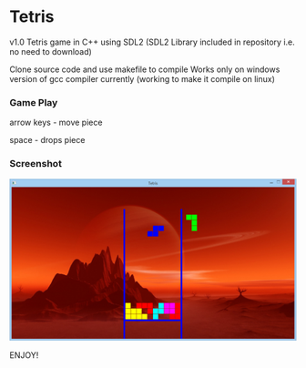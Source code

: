 
# Tetris 
v1.0
Tetris game in C++ using SDL2 (SDL2 Library included in repository i.e. no need to download)

Clone source code and use makefile to compile
Works only on windows version of gcc compiler currently (working to make it compile on linux)

### Game Play
arrow keys - move piece

space      - drops piece

### Screenshot
![alt text](Tetris-screenshot.png "Screenshot")

ENJOY!


